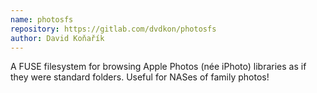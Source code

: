 ```yaml
---
name: photosfs
repository: https://gitlab.com/dvdkon/photosfs
author: David Koňařík
---
```


A FUSE filesystem for browsing Apple Photos (née iPhoto) libraries as if they
were standard folders. Useful for NASes of family photos!
